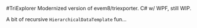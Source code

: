 #TriExplorer
Modernized version of evem8/triexporter. C# w/ WPF, still WIP.

A bit of recursive `HierarchicalDataTemplate` fun...
 